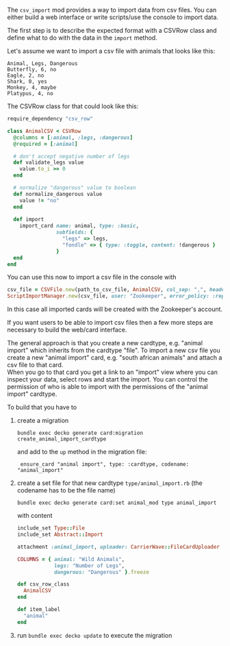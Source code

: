 The `csv_import` mod provides a way to import data from csv files.
You can either build a web interface or write scripts/use the console to import data.

The first step is to describe the expected format with a CSVRow class and define what to do with the data in the `import` method.

Let's assume we want to import a csv file with animals that looks like this:
```csv
Animal, Legs, Dangerous
Butterfly, 6, no
Eagle, 2, no
Shark, 0, yes
Monkey, 4, maybe
Platypus, 4, no
```

The CSVRow class for that could look like this:

```ruby
require_dependency "csv_row"

class AnimalCSV < CSVRow
  @columns = [:animal, :legs, :dangerous]
  @required = [:animal]

  # don't accept negative number of legs
  def validate_legs value
    value.to_i >= 0
  end

  # normalize "dangerous" value to boolean
  def normalize_dangerous value
    value != "no"
  end
  
  def import
    import_card name: animal, type: :basic,
                subfields: {
                  "legs" => legs,
                  "fondle" => { type: :toggle, content: !dangerous }
                }
  end
end
```

You can use this now to import a csv file in the console with
```ruby
csv_file = CSVFile.new(path_to_csv_file, AnimalCSV, col_sep: ",", headers: true)
ScriptImportManager.new(csv_file, user: "Zookeeper", error_policy: :report).import
```
In this case all imported cards will be created with the Zookeeper's account. 

If you want users to be able to import csv files then a few more steps are necessary to build the web/card interface.

The general approach is that you create a new cardtype, e.g. "animal import" which inherits from the cardtype "file".
To import a new csv file you create a new "animal import" card, e.g. "south african animals" and attach a csv file to that card.  
When you go to that card you get a link to an "import" view where you can inspect your data, select rows and start the import. You can control the permission of who is able to import with the permissions of the "animal import" cardtype.

To build that you have to

1. create a migration
    ```
    bundle exec decko generate card:migration create_animal_import_cardtype
    ```
   and add to the `up` method in the migration file:
   ```
    ensure_card "animal import", type: :cardtype, codename: "animal_import"
   ```
2. create a set file for that new cardtype `type/animal_import.rb` (the codename has to be the file name)
    ```
    bundle exec decko generate card:set animal_mod type animal_import
    ```
      with content
    ```ruby
    include_set Type::File
    include_set Abstract::Import
    
    attachment :animal_import, uploader: CarrierWave::FileCardUploader
    
    COLUMNS = { animal: "Wild Animals",
                legs: "Number of Legs",
                dangerous: "Dangerous" }.freeze
    
    def csv_row_class
      AnimalCSV
    end
    
    def item_label
      "animal"
    end
    ```
3. run `bundle exec decko update` to execute the migration
